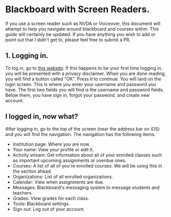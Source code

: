 # Blackboard with Screen Readers.
If you use a screen reader such as NVDA or Voiceover, this document will attempt to help you navigate around blackboard and courses within.
This guide will certainly be updated. If you have anything you wish to add or point out that I didn't get to, please feel free to submit a PR.

## 1. Logging in.
To log in, go to [this website](https://blackboard.coursesites.com/).
If this happens to be your first time logging in, you will be presented with a privacy disclaimer. When you are done reading, you will find a button called "OK". Press it to continue.
You will land on the login screen. This is where you enter your username and password you have.
The first two fields you will find is the username and password fields. Below them, you have sign in, forgot your password, and create new account.

## I logged in, now what?
After logging in, go to the top of the screen (near the address bar on iOS) and you will find the navigation. The navigation has the following items:
* Institution page: Where you are now.
* Your name: View your profile or edit it.
* Activity stream: Get information about all of your enrolled classes such as important upcoming assignments or overdue ones.
* Courses: A list of all of you're enrolled courses. We will be using this in the section ahead.
* Organizations: List of all enrolled organizations.
* Calendar: View when assignments are due.
* Messages: Blackboard's messaging system to message students and teachers.
* Grades: View grades for each class.
* Tools: Blackboard settings.
* Sign out: Log out of your account.

